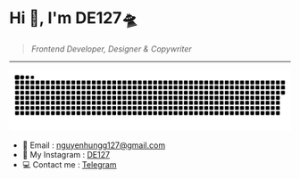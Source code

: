 # Hi 👋, I'm DE127🛸

> *Frontend Developer, Designer & Copywriter*

---

![img](https://github.com/DE127/de127/blob/master/img/github-contribution-grid-snake.svg)

* 📧 Email : [nguyenhungg127@gmail.com](mailto:nguyenhungg127+github@email.com)
* 📸 My Instagram : [DE127](https://www.instagram.com/nguyenhungg127/)
* 💻 Contact me : [Telegram](https://t.me/nguyenhungg127)
